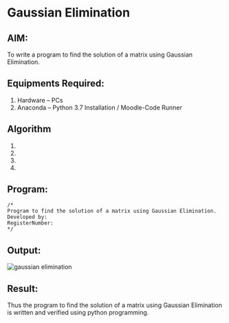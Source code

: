 # Gaussian Elimination

## AIM:
To write a program to find the solution of a matrix using Gaussian Elimination.

## Equipments Required:
1. Hardware – PCs
2. Anaconda – Python 3.7 Installation / Moodle-Code Runner

## Algorithm
1. 
2. 
3. 
4. 

## Program:
```
/*
Program to find the solution of a matrix using Gaussian Elimination.
Developed by: 
RegisterNumber: 
*/
```

## Output:
![gaussian elimination](https://user-images.githubusercontent.com/119476247/215160227-63feba4f-c529-47e5-a754-e5d85e1815f7.png)


## Result:
Thus the program to find the solution of a matrix using Gaussian Elimination is written and verified using python programming.

